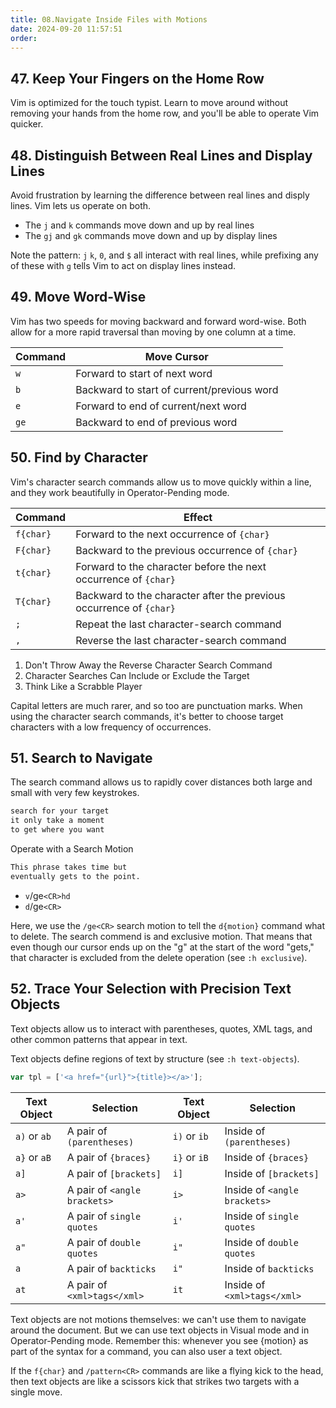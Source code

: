 ```yaml
---
title: 08.Navigate Inside Files with Motions
date: 2024-09-20 11:57:51
order:
---
```


## 47. Keep Your Fingers on the Home Row

Vim is optimized for the touch typist. Learn to move around without removing your hands from the home row, and you'll be able to operate Vim quicker.

## 48. Distinguish Between Real Lines and Display Lines

Avoid frustration by learning the difference between real lines and disply lines. Vim lets us operate on both.

- The `j` and `k` commands move down and up by real lines
- The `gj` and `gk` commands move down and up by display lines

Note the pattern: `j` `k`, `0`, and `$` all interact with real lines, while prefixing any of these with `g` tells Vim to act on display lines instead.

## 49. Move Word-Wise

Vim has two speeds for moving backward and forward word-wise. Both allow for a more rapid traversal than moving by one column at a time.

| Command | Move Cursor                                |
| ------- | ------------------------------------------ |
| `w`     | Forward to start of next word              |
| `b`     | Backward to start of current/previous word |
| `e`     | Forward to end of current/next word        |
| `ge`    | Backward to end of previous word           |

## 50. Find by Character

Vim's character search commands allow us to move quickly within a line, and they work beautifully in Operator-Pending mode.

| Command   | Effect                                                              |
| --------- | ------------------------------------------------------------------- |
| `f{char}` | Forward to the next occurrence of `{char}`                          |
| `F{char}` | Backward to the previous occurrence of `{char}`                     |
| `t{char}` | Forward to the character before the next occurrence of `{char}`     |
| `T{char}` | Backward to the character after the previous occurrence of `{char}` |
| `;`       | Repeat the last character-search command                            |
| `,`       | Reverse the last character-search command                           |

1. Don't Throw Away the Reverse Character Search Command
2. Character Searches Can Include or Exclude the Target
3. Think Like a Scrabble Player

Capital letters are much rarer, and so too are punctuation marks. When using the character search commands, it's better to choose target characters with a low frequency of occurrences.

## 51. Search to Navigate

The search command allows us to rapidly cover distances both large and small with very few keystrokes.

```md
search for your target
it only take a moment
to get where you want
```

Operate with a Search Motion

```md
This phrase takes time but
eventually gets to the point.
```

- `v`/ge`<CR>hd`
- `d`/ge`<CR>`

Here, we use the `/ge<CR>` search motion to tell the `d{motion}` command what to delete. The search commend is and exclusive motion. That means that even though our cursor ends up on the "g" at the start of the word "gets," that character is excluded from the delete operation (see `:h exclusive`).

## 52. Trace Your Selection with Precision Text Objects

Text objects allow us to interact with parentheses, quotes, XML tags, and other common patterns that appear in text.

Text objects define regions of text by structure (see `:h text-objects`).

```js
var tpl = ['<a href="{url}">{title}></a>'];
```

| Text Object    | Selection                    | Text Object     | Selection                    |
| -------------- | ---------------------------- | --------------- | ---------------------------- |
| `a)` or `ab`   | A pair of `(parentheses)`    | `i)` or `ib`    | Inside of `(parentheses)`    |
| `a}` or `aB`   | A pair of `{braces}`         | `i}` or `iB`    | Inside of `{braces}`         |
| `a]`           | A pair of `[brackets]`       | `i]`            | Inside of `[brackets]`       |
| `a>`           | A pair of `<angle brackets>` | `i>`            | Inside of `<angle brackets>` |
| `a'`           | A pair of `single quotes`    | `i'`            | Inside of `single quotes`    |
| `a"`           | A pair of `double quotes`    | `i"`            | Inside of `double quotes`    |
| <code>a</code> | A pair of `backticks`        | <code>i"</code> | Inside of `backticks`        |
| `at`           | A pair of `<xml>tags</xml>`  | `it`            | Inside of `<xml>tags</xml>`  |

Text objects are not motions themselves: we can't use them to navigate around the document. But we can use text objects in Visual mode and in Operator-Pending mode. Remember this: whenever you see {motion} as part of the syntax for a command, you can also user a text object.

If the `f{char}` and `/pattern<CR>` commands are like a flying kick to the head, then text objects are like a scissors kick that strikes two targets with a single move.
